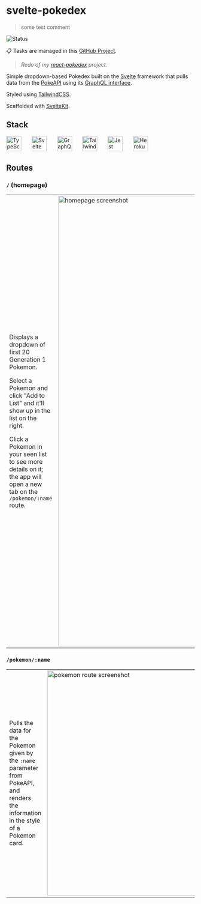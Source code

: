 # svelte-pokedex

> some test comment

![Status](https://img.shields.io/badge/status-work%20in%20progress-orange.svg?style=for-the-badge)

📋 Tasks are managed in this [GitHub Project](https://github.com/siuangie91/svelte-pokedex/projects/1).

> _Redo of my [react-pokedex](https://github.com/siuangie91/react-pokedex) project._

Simple dropdown-based Pokedex built on the [Svelte](https://svelte.dev/) framework that pulls data from the [PokeAPI](https://pokeapi.co/) using its [GraphQL interface](https://pokeapi.co/docs/graphql).

Styled using [TailwindCSS](https://tailwindcss.com/).

Scaffolded with [SvelteKit](https://kit.svelte.dev/).

## Stack

<p>
  <img height="40" src="https://cdn.jsdelivr.net/gh/devicons/devicon/icons/typescript/typescript-original.svg" alt="TypeScript" title="TypeScript" style="padding-right: 1rem;" />
  &nbsp;
  <img height="40" src="https://cdn.jsdelivr.net/gh/devicons/devicon/icons/svelte/svelte-original.svg" alt="Svelte" title="Svelte" style="padding-right: 1rem;" /> 
  &nbsp;
  <img height="40" src="https://cdn.jsdelivr.net/gh/devicons/devicon/icons/graphql/graphql-plain-wordmark.svg" alt="GraphQL" title="GraphQL" style="padding-right: 1rem;" /> 
  &nbsp;  
  <img height="40" src="https://cdn.jsdelivr.net/gh/devicons/devicon/icons/tailwindcss/tailwindcss-plain.svg" alt="TailwindCSS" title="TailwindCSS" style="padding-right: 1rem;" />
  &nbsp;
  <img height="40" src="https://cdn.jsdelivr.net/gh/devicons/devicon/icons/jest/jest-plain.svg" alt="Jest" title="Jest" style="padding-right: 1rem;" /> 
  &nbsp;
  <img height="40" src="https://cdn.jsdelivr.net/gh/devicons/devicon/icons/heroku/heroku-plain-wordmark.svg" alt="Heroku" title="Heroku" style="padding-right: 1rem;" /> 
</p>

## Routes

### `/` (homepage)

<table>
  <tr>
    <td>
      <p>Displays a dropdown of first 20 Generation 1 Pokemon.</p>
      <p>Select a Pokemon and click "Add to List" and it'll show up in the list on the right.</p>
      <p>Click a Pokemon in your seen list to see more details on it; the app will open a new tab on the <code>/pokemon/:name</code> route.</p>
    </td>
    <td>
      <img width="1200" alt="homepage screenshot" src="https://user-images.githubusercontent.com/11896191/190937518-92948b43-6beb-4397-ab54-7354bdc41447.png">
    </td>
  </tr>
</table>

### `/pokemon/:name`

<table>
  <tr>
    <td>
      <p>Pulls the data for the Pokemon given by the <code>:name</code> parameter from PokeAPI, and renders the information in the style of a Pokemon card.</p>
    </td>
    <td>
      <img width="600" alt="pokemon route screenshot" src="https://user-images.githubusercontent.com/11896191/190937806-976d5502-48bc-468c-8025-9d15cf275117.png">
    </td>
  </tr>
</table>
